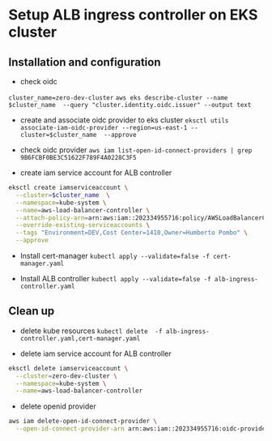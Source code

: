 # Setup ALB ingress controller on EKS cluster

## Installation and configuration
- check oidc

`cluster_name=zero-dev-cluster`
`aws eks describe-cluster --name $cluster_name  --query "cluster.identity.oidc.issuer" --output text`

- create and associate oidc provider to eks cluster
`eksctl utils associate-iam-oidc-provider --region=us-east-1 --cluster=$cluster_name  --approve`

- check oidc provider
`aws iam list-open-id-connect-providers | grep 9B6FCBF0BE3C51622F789F4A0228C3F5`

- create iam service account for ALB controller
```sh
eksctl create iamserviceaccount \
  --cluster=$cluster_name  \
  --namespace=kube-system \
  --name=aws-load-balancer-controller \
  --attach-policy-arn=arn:aws:iam::202334955716:policy/AWSLoadBalancerControllerIAMPolicy \
  --override-existing-serviceaccounts \
  --tags "Environment=DEV,Cost Center=1410,Owner=Humberto Pombo" \
  --approve 
```

- Install cert-manager
`kubectl apply --validate=false -f cert-manager.yaml`

- Install ALB controller
`kubectl apply --validate=false -f alb-ingress-controller.yaml`


## Clean up

- delete kube resources
`kubectl delete  -f alb-ingress-controller.yaml,cert-manager.yaml`

- delete iam service account for ALB controller
```sh
eksctl delete iamserviceaccount \
  --cluster=zero-dev-cluster \
  --namespace=kube-system \
  --name=aws-load-balancer-controller 
```

- delete openid provider
```sh
aws iam delete-open-id-connect-provider \
  --open-id-connect-provider-arn arn:aws:iam::202334955716:oidc-provider/oidc.eks.us-east-1.amazonaws.com/id/9B6FCBF0BE3C51622F789F4A0228C3F5
```

